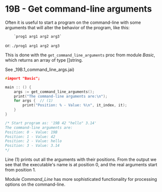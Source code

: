 # 19B - Get command-line arguments

Often it is useful to start a program on the command-line with some arguments that will alter the behavior of the program, like this:

        `prog1 arg1 arg2 arg3`
or:     `./prog1 arg1 arg2 arg3`

This is done with the `get_command_line_arguments` proc from module _Basic_, which returns an array of type []string.

See _19B.1_command_line_args.jai)
```c++
#import "Basic";

main :: () {
    args := get_command_line_arguments(); 
    print("The command-line arguments are:\n");
    for args {  // (1)
        print("Position: % - Value: %\n", it_index, it);
    }
}

/* Start program as: '19B 42 "hello" 3.14'
The command-line arguments are:
Position: 0 - Value: 19B
Position: 1 - Value: 42
Position: 2 - Value: hello
Position: 3 - Value: 3.14
*/
```

Line (1) prints out all the arguments with their positions. From the output we see that the executable's name is at position 0, and the real arguments start from position 1.

Module _Command_Line_ has more sophisticated functionality for processing options on the command-line.